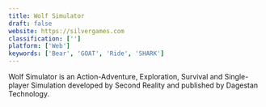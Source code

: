 ```yaml
---
title: Wolf Simulator
draft: false 
website: https://silvergames.com
classification: ['']
platform: ['Web']
keywords: ['Bear', 'GOAT', 'Ride', 'SHARK']
---
```

Wolf Simulator is an Action-Adventure, Exploration, Survival and Single-player Simulation developed by Second Reality and published by Dagestan Technology.